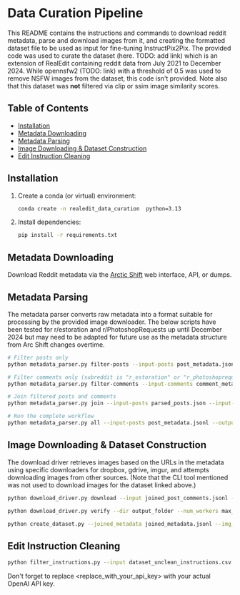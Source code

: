 # Data Curation Pipeline

This README contains the instructions and commands to download reddit metadata, parse and download images from it, and creating the formatted dataset file to be used as input for fine-tuning InstructPix2Pix. The provided code was used to curate the dataset (here. TODO: add link) which is an extension of RealEdit containing reddit data from July 2021 to December 2024. While opennsfw2 (TODO: link) with a threshold of 0.5 was used to remove NSFW images from the dataset, this code isn't provided. Note also that this dataset was **not** filtered via clip or ssim image similarity scores. 

## Table of Contents
- [Installation](#installation)
- [Metadata Downloading](#metadata-downloading)
- [Metadata Parsing](#metadata-parsing)
- [Image Downloading & Dataset Construction](#image-downloading-and-dataset-construction)
- [Edit Instruction Cleaning](#edit-instruction-cleaning)

## Installation

1. Create a conda (or virtual) environment:
   ```bash
   conda create -n realedit_data_curation  python=3.13
   ```

2. Install dependencies:
   ```bash
   pip install -r requirements.txt
   ```

## Metadata Downloading

Download Reddit metadata via the [Arctic Shift](https://github.com/ArthurHeitmann/arctic_shift/tree/master) web interface, API, or dumps.

## Metadata Parsing

The metadata parser converts raw metadata into a format suitable for processing by the provided image downloader. The below scripts have been tested for r/estoration and r/PhotoshopRequests up until December 2024 but may need to be adapted for future use as the metadata structure from Arc Shift changes overtime. 

```bash
# Filter posts only
python metadata_parser.py filter-posts --input-posts post_metadata.jsonl --output-posts parsed_posts.jsonl

# Filter comments only (subreddit is "r_estoration" or "r_photoshoprequest")
python metadata_parser.py filter-comments --input-comments comment_metadata.jsonl --output-comments parsed_comments.json --subreddit subreddit

# Join filtered posts and comments
python metadata_parser.py join --input-posts parsed_posts.json --input-comments parsed_comments.json --output-joined joined_post_comments.jsonl

# Run the complete workflow
python metadata_parser.py all --input-posts post_metadata.jsonl --output-posts parsed_posts.jsonl --input-comments comment_metadata.jsonl --output-comments parsed_comments.json --output-joined joined_post_comments.jsonl --subreddit subreddit
```

## Image Downloading & Dataset Construction

The download driver retrieves images based on the URLs in the metadata using specific downloaders for dropbox, gdrive, imgur, and attempts downloading images from other sources. (Note that the CLI tool mentioned <here> was not used to download images for the dataset linked above.)

```bash
python download_driver.py download --input joined_post_comments.jsonl --download_folder output_folder --failed_downloads_file failed_downloads --num_workers max_workers

python download_driver.py verify --dir output_folder --num_workers max_workers

python create_dataset.py --joined_metadata joined_metadata.jsonl --img_dir img_dir --output_jsonl dataset_unclean_instructions.csv
```

## Edit Instruction Cleaning

```bash
python filter_instructions.py --input dataset_unclean_instructions.csv --output dataset_clean_instructions.csv
```
Don't forget to replace <replace_with_your_api_key> with your actual OpenAI API key.